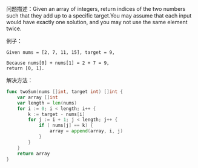 问题描述：Given an array of integers, return indices of the two numbers such that they add up to a specific target.You may assume that each input would have exactly one solution, and you may not use the same element twice.

例子：
```
Given nums = [2, 7, 11, 15], target = 9,

Because nums[0] + nums[1] = 2 + 7 = 9,
return [0, 1].
```
解决方法：
```go
func twoSum(nums []int, target int) []int {
    var array []int
	var length = len(nums)
	for i := 0; i < length; i++ {
		k := target - nums[i]
		for j := i + 1; j < length; j++ {
			if ( nums[j] == k) {
				array = append(array, i, j)
			}
		}
	}
	return array
}
```